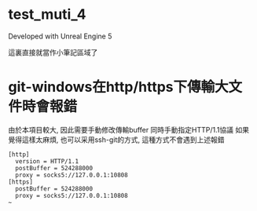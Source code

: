 # test_muti_4

Developed with Unreal Engine 5

這裏直接就當作小筆記區域了

# git-windows在http/https下傳輸大文件時會報錯
由於本項目較大, 因此需要手動修改傳輸buffer 同時手動指定HTTP/1.1協議
如果覺得這樣太麻煩, 也可以采用ssh-git的方式, 這種方式不會遇到上述報錯
```
[http]                                                                                                                         
  version = HTTP/1.1                                                                                                      
  postBuffer = 524288000                                                                                                 
  proxy = socks5://127.0.0.1:10808                                                                                
[https]                                                                                                                        
  postBuffer = 524288000                                                                                                  
  proxy = socks5://127.0.0.1:10808                                                                                ~                                         
